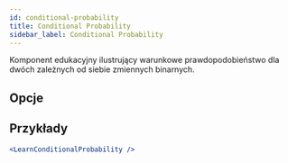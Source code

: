 ```yaml
---
id: conditional-probability
title: Conditional Probability
sidebar_label: Conditional Probability
---
```


Komponent edukacyjny ilustrujący warunkowe prawdopodobieństwo dla dwóch zależnych od siebie zmiennych binarnych.

## Opcje



## Przykłady

```jsx live
<LearnConditionalProbability />
```

